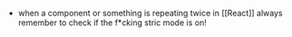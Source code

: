 - when a component or something is repeating twice in [[React]] always remember to check if the f*cking stric mode is on!